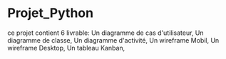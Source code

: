# Projet_Python
ce projet contient 6 livrable:
Un diagramme de cas d'utilisateur,
Un diagramme de classe,
Un diagramme d'activité,
Un wireframe Mobil,
Un wireframe Desktop,
Un tableau Kanban,
